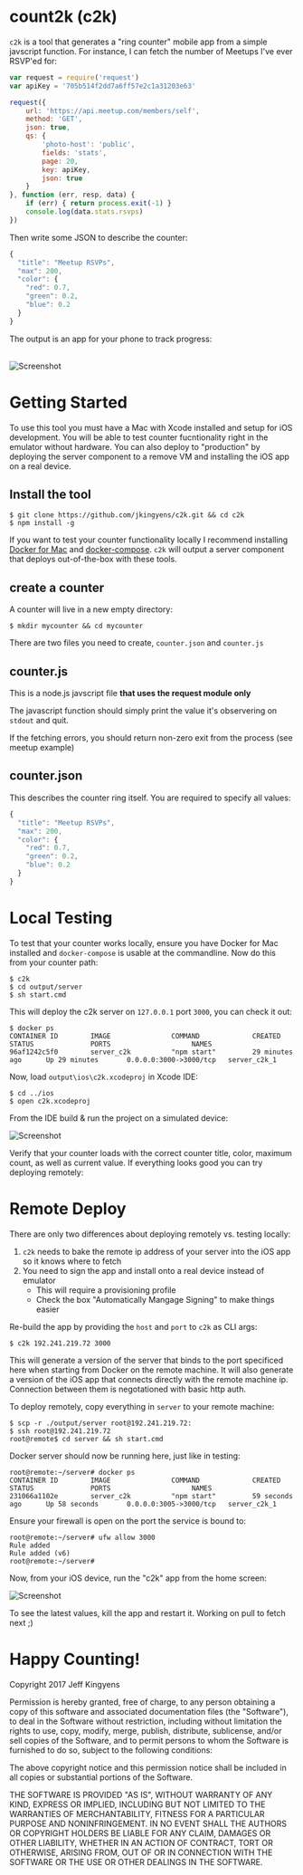 # count2k (c2k)

`c2k` is a tool that generates a "ring counter" mobile app from a simple javscript function. For instance, I can fetch the number of Meetups I've ever RSVP'ed for: 

```javascript
var request = require('request')
var apiKey = '705b514f2dd7a6ff57e2c1a31203e63'

request({ 
    url: 'https://api.meetup.com/members/self',
    method: 'GET',
    json: true,
    qs: { 
        'photo-host': 'public',
        fields: 'stats',
        page: 20,
        key: apiKey,
        json: true
    }
}, function (err, resp, data) { 
    if (err) { return process.exit(-1) }
    console.log(data.stats.rsvps)
})
```

Then write some JSON to describe the counter:

```javascript
{
  "title": "Meetup RSVPs",
  "max": 200,
  "color": { 
    "red": 0.7,
    "green": 0.2,
    "blue": 0.2
  }
}
```

The output is an app for your phone to track progress: <br><br> 

![Screenshot](samples/meetup/screen.png)

# Getting Started

To use this tool you must have a Mac with Xcode installed and setup for iOS development. You will be able to test counter fucntionality right in the emulator without hardware. You can also deploy to "production" by deploying the server component to a remove VM and installing the iOS app on a real device.

## Install the tool

    $ git clone https://github.com/jkingyens/c2k.git && cd c2k
    $ npm install -g

If you want to test your counter functionality locally I recommend installing [Docker for Mac](https://store.docker.com/editions/community/docker-ce-desktop-mac?tab=description) and [docker-compose](https://github.com/docker/compose/releases). `c2k` will output a server component that deploys out-of-the-box with these tools.

## create a counter

A counter will live in a new empty directory:

    $ mkdir mycounter && cd mycounter

There are two files you need to create, `counter.json` and `counter.js`

## counter.js 

This is a node.js javscript file **that uses the request module only**

The javascript function should simply print the value it's observering on `stdout` and quit.

If the fetching errors, you should return non-zero exit from the process (see meetup example)

## counter.json 

This describes the counter ring itself. You are required to specify all values:

```javascript
{
  "title": "Meetup RSVPs",
  "max": 200,
  "color": { 
    "red": 0.7,
    "green": 0.2,
    "blue": 0.2
  }
}
```

# Local Testing

To test that your counter works locally, ensure you have Docker for Mac installed and `docker-compose` is usable at the commandline. Now do this from your counter path:

    $ c2k
    $ cd output/server
    $ sh start.cmd

This will deploy the c2k server on `127.0.0.1` port `3000`, you can check it out:

    $ docker ps
    CONTAINER ID        IMAGE               COMMAND             CREATED             STATUS              PORTS                    NAMES
    96af1242c5f0        server_c2k          "npm start"         29 minutes ago      Up 29 minutes       0.0.0.0:3000->3000/tcp   server_c2k_1

Now, load `output\ios\c2k.xcodeproj` in Xcode IDE: 

    $ cd ../ios
    $ open c2k.xcodeproj

From the IDE build & run the project on a simulated device:

![Screenshot](build.png)

Verify that your counter loads with the correct counter title, color, maximum count, as well as current value. If everything looks good you can try deploying remotely:

# Remote Deploy

There are only two differences about deploying remotely vs. testing locally:

1. `c2k` needs to bake the remote ip address of your server into the iOS app so it knows where to fetch
2. You need to sign the app and install onto a real device instead of emulator
    * This will require a provisioning profile
    * Check the box "Automatically Mangage Signing" to make things easier

Re-build the app by providing the `host` and `port` to `c2k` as CLI args:

    $ c2k 192.241.219.72 3000

This will generate a version of the server that binds to the port specificed here when starting from Docker on the remote machine. It will also generate a version of the iOS app that connects directly with the remote machine ip. Connection between them is negotationed with basic http auth.

To deploy remotely, copy everything in `server` to your remote machine:

    $ scp -r ./output/server root@192.241.219.72:
    $ ssh root@192.241.219.72
    root@remote$ cd server && sh start.cmd

Docker server should now be running here, just like in testing:

    root@remote:~/server# docker ps
    CONTAINER ID        IMAGE               COMMAND             CREATED             STATUS              PORTS                    NAMES
    231066a1102e        server_c2k          "npm start"         59 seconds ago      Up 58 seconds       0.0.0.0:3005->3000/tcp   server_c2k_1

Ensure your firewall is open on the port the service is bound to:

    root@remote:~/server# ufw allow 3000
    Rule added
    Rule added (v6)
    root@remote:~/server# 

Now, from your iOS device, run the "c2k" app from the home screen: 

![Screenshot](samples/meetup/screen.png)

To see the latest values, kill the app and restart it. Working on pull to fetch next ;) 

# Happy Counting!


Copyright 2017 Jeff Kingyens

Permission is hereby granted, free of charge, to any person obtaining a copy of this software and associated documentation files (the "Software"), to deal in the Software without restriction, including without limitation the rights to use, copy, modify, merge, publish, distribute, sublicense, and/or sell copies of the Software, and to permit persons to whom the Software is furnished to do so, subject to the following conditions:

The above copyright notice and this permission notice shall be included in all copies or substantial portions of the Software.

THE SOFTWARE IS PROVIDED "AS IS", WITHOUT WARRANTY OF ANY KIND, EXPRESS OR IMPLIED, INCLUDING BUT NOT LIMITED TO THE WARRANTIES OF MERCHANTABILITY, FITNESS FOR A PARTICULAR PURPOSE AND NONINFRINGEMENT. IN NO EVENT SHALL THE AUTHORS OR COPYRIGHT HOLDERS BE LIABLE FOR ANY CLAIM, DAMAGES OR OTHER LIABILITY, WHETHER IN AN ACTION OF CONTRACT, TORT OR OTHERWISE, ARISING FROM, OUT OF OR IN CONNECTION WITH THE SOFTWARE OR THE USE OR OTHER DEALINGS IN THE SOFTWARE.
